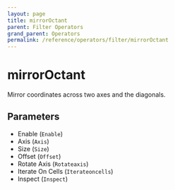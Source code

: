 ```yaml
---
layout: page
title: mirrorOctant
parent: Filter Operators
grand_parent: Operators
permalink: /reference/operators/filter/mirrorOctant
---
```


# mirrorOctant

Mirror coordinates across two axes and the diagonals.

## Parameters

* Enable (`Enable`)
* Axis (`Axis`)
* Size (`Size`)
* Offset (`Offset`)
* Rotate Axis (`Rotateaxis`)
* Iterate On Cells (`Iterateoncells`)
* Inspect (`Inspect`)
